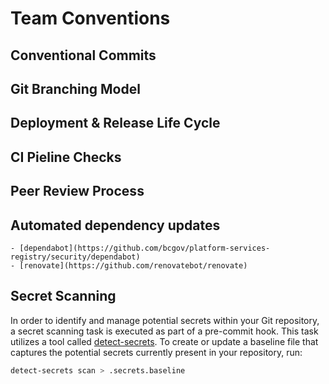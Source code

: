 # Team Conventions

## Conventional Commits

## Git Branching Model

## Deployment & Release Life Cycle

## CI Pieline Checks

## Peer Review Process

## Automated dependency updates

    - [dependabot](https://github.com/bcgov/platform-services-registry/security/dependabot)
    - [renovate](https://github.com/renovatebot/renovate)

## Secret Scanning

In order to identify and manage potential secrets within your Git repository, a secret scanning task is executed as part of a pre-commit hook. This task utilizes a tool called [detect-secrets](https://github.com/Yelp/detect-secrets).
To create or update a baseline file that captures the potential secrets currently present in your repository, run:

```sh
detect-secrets scan > .secrets.baseline
```
